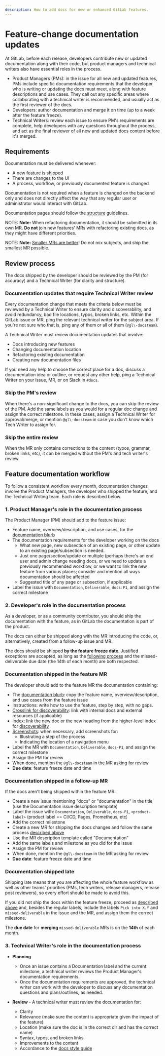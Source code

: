 ```yaml
---
description: How to add docs for new or enhanced GitLab features.
---
```


# Feature-change documentation updates

At GitLab, before each release, developers contribute new or updated documentation along with their code, but product managers and technical writers also have essential roles in the process.

- Product Managers (PMs): in the issue for all new and updated features,
  PMs include specific documentation requirements that the developer who is
  writing or updating the docs must meet, along with feature descriptions
  and use cases. They call out any specific areas where collaborating with
  a technical writer is recommended, and usually act as the first reviewer
  of the docs.
- Developers: author documentation and merge it on time (up to a week after
  the feature freeze).
- Technical Writers: review each issue to ensure PM's requirements are complete,
  help developers with any questions throughout the process, and act as the final
  reviewer of all new and updated docs content before it's merged.

## Requirements

Documentation must be delivered whenever:

- A new feature is shipped
- There are changes to the UI
- A process, workflow, or previously documented feature is changed

Documentation is not required when a feature is changed on the backend
only and does not directly affect the way that any regular user or
administrator would interact with GitLab.

Documentation pages should follow the [structure](structure.md) guidelines.

NOTE: **Note:**
When refactoring documentation, it should be submitted in its own MR.
**Do not** join new features' MRs with refactoring existing docs, as they might have
different priorities.

NOTE: **Note:**
[Smaller MRs are better](https://gitlab.com/gitlab-com/blog-posts/issues/185#note_4401010)! Do not mix subjects, and ship the smallest MR possible.

## Review process

The docs shipped by the developer should be reviewed by the PM (for accuracy) and a Technical Writer (for clarity and structure).

### Documentation updates that require Technical Writer review

Every documentation change that meets the criteria below must be reviewed by a Technical Writer
to ensure clarity and discoverability, and avoid redundancy, bad file locations, typos, broken links, etc.
Within the GitLab issue or MR, ping the relevant technical writer for the subject area. If you're not sure who that is,
ping any of them or all of them (`@gl\-docsteam`).

A Technical Writer must review documentation updates that involve:

- Docs introducing new features
- Changing documentation location
- Refactoring existing documentation
- Creating new documentation files

If you need any help to choose the correct place for a doc, discuss a documentation
idea or outline, or request any other help, ping a Technical Writer on your issue, MR,
or on Slack in `#docs`.

### Skip the PM's review

When there's a non-significant change to the docs, you can skip the review
of the PM. Add the same labels as you would for a regular doc change and
assign the correct milestone. In these cases, assign a Technical Writer
for approval/merge, or mention `@gl\-docsteam` in case you don't know
which Tech Writer to assign for.

### Skip the entire review

When the MR only contains corrections to the content (typos, grammar,
broken links, etc), it can be merged without the PM's and tech writer's review.

## Feature documentation workflow

To follow a consistent workflow every month, documentation changes
involve the Product Managers, the developer who shipped the feature,
and the Technical Writing team. Each role is described below.

### 1. Product Manager's role in the documentation process

The Product Manager (PM) should add to the feature issue:

- Feature name, overview/description, and use cases, for the [documentation blurb](structure.md#documentation-blurb)
- The documentation requirements for the developer working on the docs
  - What new page, new subsection of an existing page, or other update to an existing page/subsection is needed.
  - Just one page/section/update or multiple (perhaps there's an end user and admin change needing docs, or we need to update a previously recommended workflow, or we want to link the new feature from various places; consider and mention all ways documentation should be affected
  - Suggested title of any page or subsection, if applicable
- Label the issue with `Documentation`, `Deliverable`, `docs:P1`, and assign
  the correct milestone

### 2. Developer's role in the documentation process

As a developer, or as a community contributor, you should ship the documentation
with the feature, as in GitLab the documentation is part of the product.

The docs can either be shipped along with the MR introducing the code, or,
alternatively, created from a follow-up issue and MR.

The docs should be shipped **by the feature freeze date**. Justified
exceptions are accepted, as long as the [following process](#documentation-shipped-late) and the missed-deliverable due date (the 14th of each month) are both respected.

### Documentation shipped in the feature MR

The developer should add to the feature MR the documentation containing:

- The [documentation blurb](structure.md#documentation-blurb): copy the
  feature name, overview/description, and use cases from the feature issue
- Instructions: write how to use the feature, step by step, with no gaps.
- [Crosslink for discoverability](structure.md#discoverability): link with
  internal docs and external resources (if applicable)
- Index: link the new doc or the new heading from the higher-level index
  for [discoverability](#discoverability)
- [Screenshots](styleguide.md#images): when necessary, add screenshots for:
  - Illustrating a step of the process
  - Indicating the location of a navigation menu
- Label the MR with `Documentation`, `Deliverable`, `docs-P1`, and assign
  the correct milestone
- Assign the PM for review
- When done, mention the `@gl\-docsteam` in the MR asking for review
- **Due date**: feature freeze date and time

### Documentation shipped in a follow-up MR

If the docs aren't being shipped within the feature MR:

- Create a new issue mentioning "docs" or "documentation" in the title (use the Documentation issue description template)
- Label the issue with: `Documentation`, `Deliverable`, `docs-P1`, `<product-label>`
  (product label == CI/CD, Pages, Prometheus, etc)
- Add the correct milestone
- Create a new MR for shipping the docs changes and follow the same
  process [described above](#documentation-shipped-in-the-feature-mr)
- Use the MR description template called "Documentation"
- Add the same labels and milestone as you did for the issue
- Assign the PM for review
- When done, mention the `@gl\-docsteam` in the MR asking for review
- **Due date**: feature freeze date and time

### Documentation shipped late

Shipping late means that you are affecting the whole feature workflow
as well as other teams' priorities (PMs, tech writers, release managers,
release post reviewers), so every effort should be made to avoid this.

If you did not ship the docs within the feature freeze, proceed as
[described above](#documentation-shipped-in-a-follow-up-mr) and,
besides the regular labels, include the labels `Pick into X.Y` and
`missed-deliverable` in the issue and the MR, and assign them the correct
milestone.

The **due date** for **merging** `missed-deliverable` MRs is on the
**14th** of each month.

### 3. Technical Writer's role in the documentation process

- **Planning**
  - Once an issue contains a Documentation label and the current milestone, a
  technical writer reviews the Product Manager's documentation requirements.
  - Once the documentation requirements are approved, the technical writer can
  work with the developer to discuss any documentation questions and plans/outlines, as needed.

- **Review** - A technical writer must review the documentation for:
  - Clarity
  - Relevance (make sure the content is appropriate given the impact of the feature)
  - Location (make sure the doc is in the correct dir and has the correct name)
  - Syntax, typos, and broken links
  - Improvements to the content
  - Accordance to the [docs style guide](styleguide.md)
<!-- TODO: Clarify differences for completely new features vs. feature enhancemeents. May belong in structure doc. -->
